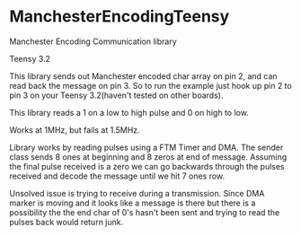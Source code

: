 # ManchesterEncodingTeensy
Manchester Encoding Communication library

Teensy 3.2

This library sends out Manchester encoded char array on pin 2, and can read back the message on pin 3.
So to run the example just hook up pin 2 to pin 3 on your Teensy 3.2(haven't tested on other boards).

This library reads a 1 on a low to high pulse and 0 on high to low.

Works at 1MHz, but fails at 1.5MHz.

Library works by reading pulses using a FTM Timer and DMA. The sender class sends 8 ones at beginning and 8 zeros at end of message. 
Assuming the final pulse received is a zero we can go backwards through the pulses received and decode the message until we hit 7 ones
row. 

Unsolved issue is trying to receive during a transmission. Since DMA marker is moving and it looks like a message is there but there is
a possibility the the end char of 0's hasn't been sent and trying to read the pulses back would return junk.
